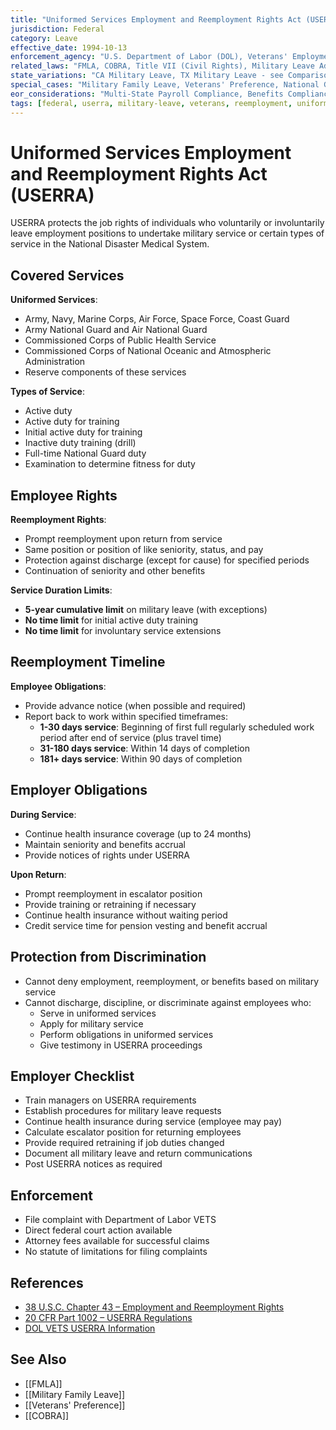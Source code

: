 ```yaml
---
title: "Uniformed Services Employment and Reemployment Rights Act (USERRA)"
jurisdiction: Federal
category: Leave
effective_date: 1994-10-13
enforcement_agency: "U.S. Department of Labor (DOL), Veterans' Employment and Training Service (VETS)"
related_laws: "FMLA, COBRA, Title VII (Civil Rights), Military Leave Administration, Reemployment Procedures"
state_variations: "CA Military Leave, TX Military Leave - see Comparison Tables"
special_cases: "Military Family Leave, Veterans' Preference, National Guard Duty"
eor_considerations: "Multi-State Payroll Compliance, Benefits Compliance under EOR"
tags: [federal, userra, military-leave, veterans, reemployment, uniformed-services]
---
```


# Uniformed Services Employment and Reemployment Rights Act (USERRA)

USERRA protects the job rights of individuals who voluntarily or involuntarily leave employment positions to undertake military service or certain types of service in the National Disaster Medical System.

## Covered Services
**Uniformed Services**:
- Army, Navy, Marine Corps, Air Force, Space Force, Coast Guard
- Army National Guard and Air National Guard
- Commissioned Corps of Public Health Service
- Commissioned Corps of National Oceanic and Atmospheric Administration
- Reserve components of these services

**Types of Service**:
- Active duty
- Active duty for training
- Initial active duty for training
- Inactive duty training (drill)
- Full-time National Guard duty
- Examination to determine fitness for duty

## Employee Rights
**Reemployment Rights**:
- Prompt reemployment upon return from service
- Same position or position of like seniority, status, and pay
- Protection against discharge (except for cause) for specified periods
- Continuation of seniority and other benefits

**Service Duration Limits**:
- **5-year cumulative limit** on military leave (with exceptions)
- **No time limit** for initial active duty training
- **No time limit** for involuntary service extensions

## Reemployment Timeline
**Employee Obligations**:
- Provide advance notice (when possible and required)
- Report back to work within specified timeframes:
  - **1-30 days service**: Beginning of first full regularly scheduled work period after end of service (plus travel time)
  - **31-180 days service**: Within 14 days of completion
  - **181+ days service**: Within 90 days of completion

## Employer Obligations
**During Service**:
- Continue health insurance coverage (up to 24 months)
- Maintain seniority and benefits accrual
- Provide notices of rights under USERRA

**Upon Return**:
- Prompt reemployment in escalator position
- Provide training or retraining if necessary
- Continue health insurance without waiting period
- Credit service time for pension vesting and benefit accrual

## Protection from Discrimination
- Cannot deny employment, reemployment, or benefits based on military service
- Cannot discharge, discipline, or discriminate against employees who:
  - Serve in uniformed services
  - Apply for military service
  - Perform obligations in uniformed services
  - Give testimony in USERRA proceedings

## Employer Checklist
- Train managers on USERRA requirements
- Establish procedures for military leave requests
- Continue health insurance during service (employee may pay)
- Calculate escalator position for returning employees
- Provide required retraining if job duties changed
- Document all military leave and return communications
- Post USERRA notices as required

## Enforcement
- File complaint with Department of Labor VETS
- Direct federal court action available
- Attorney fees available for successful claims
- No statute of limitations for filing complaints

## References
- [38 U.S.C. Chapter 43 – Employment and Reemployment Rights](https://www.govinfo.gov/content/pkg/USCODE-2021-title38/html/USCODE-2021-title38-part3-chap43.htm)
- [20 CFR Part 1002 – USERRA Regulations](https://www.ecfr.gov/current/title-20/chapter-IX/part-1002)
- [DOL VETS USERRA Information](https://www.dol.gov/agencies/vets/programs/userra)

## See Also
- [[FMLA]]
- [[Military Family Leave]]
- [[Veterans' Preference]]
- [[COBRA]]